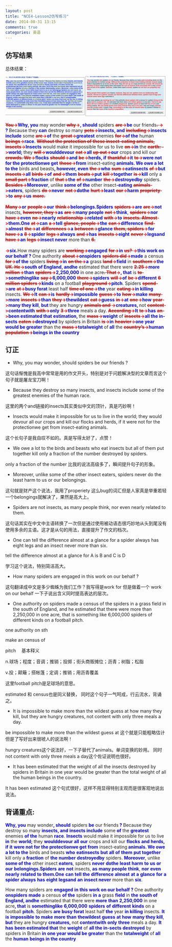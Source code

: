 ```yaml
---
layout: post
title: "NCE4-Lesson2仿写练习"
date: 2014-08-31 13:15
comments: true
categories: 英语
---
```


## 仿写结果

总体结果：

![tu2](/images/NCE/lesson2.png)


<!--more-->

<span><del><b><font color="#FF0000">You</font></b></del></span><b><font color="#FF0000">-></font></b><span><b><font color="#0000FF">Why, you</font></b></span> may wonder<span><del><b><font color="#FF0000"> why</font></b></del></span><b><font color="#FF0000">-></font></b><span><b><font color="#0000FF">, should</font></b></span> spiders <span><del><b><font color="#FF0000">are</font></b></del></span><b><font color="#FF0000">-></font></b><span><b><font color="#0000FF">be</font></b></span> our friends<span><del><b><font color="#FF0000">. </font></b></del></span><b><font color="#FF0000">-></font></b><span><b><font color="#0000FF"> ? </font></b></span>Because they<span><b><font color="#0000FF"> can</font></b></span> destroy so many <span><del><b><font color="#FF0000">pets</font></b></del></span><b><font color="#FF0000">-></font></b><span><b><font color="#0000FF">insects, and</font></b></span> <span><del><b><font color="#FF0000">including</font></b></del></span><b><font color="#FF0000">-></font></b><span><b><font color="#0000FF">insects include</font></b></span> some <span><del><b><font color="#FF0000">are</font></b></del></span><b><font color="#FF0000">-></font></b><span><b><font color="#0000FF">of</font></b></span> the <span><del><b><font color="#FF0000">great</font></b></del></span><b><font color="#FF0000">-></font></b><span><b><font color="#0000FF">greatest</font></b></span> enemies <span><del><b><font color="#FF0000">for</font></b></del></span><b><font color="#FF0000">-></font></b><span><b><font color="#0000FF">of the</font></b></span> human <span><del><b><font color="#FF0000">beings</font></b></del></span><b><font color="#FF0000">-></font></b><span><b><font color="#0000FF">race</font></b></span>. <span><del><b><font color="#FF0000">Without the protection of these insect-eating animals, insects</font></b></del></span><b><font color="#FF0000">-></font></b><span><b><font color="#0000FF">Insects</font></b></span> would make it impossible for us to live <span><del><b><font color="#FF0000">on</font></b></del></span><b><font color="#FF0000">-></font></b><span><b><font color="#0000FF">in</font></b></span> the <span><del><b><font color="#FF0000">earth: </font></b></del></span><b><font color="#FF0000">-></font></b><span><b><font color="#0000FF">world; </font></b></span>they <span><del><b><font color="#FF0000">will</font></b></del></span><b><font color="#FF0000">-></font></b><span><b><font color="#0000FF">woulddevour</font></b></span> <span><del><b><font color="#FF0000">eat</font></b></del></span><b><font color="#FF0000">-></font></b><span><b><font color="#0000FF">all</font></b></span> <span><del><b><font color="#FF0000">up out</font></b></del></span><b><font color="#FF0000">-></font></b><span><b><font color="#0000FF">our</font></b></span> crops and kill our <span><del><b><font color="#FF0000">crowds. We</font></b></del></span><b><font color="#FF0000">-></font></b><span><b><font color="#0000FF">flocks</font></b></span> <span><del><b><font color="#FF0000">should</font></b></del></span><b><font color="#FF0000">-></font></b><span><b><font color="#0000FF">and</font></b></span> <span><del><b><font color="#FF0000">be</font></b></del></span><b><font color="#FF0000">-></font></b><span><b><font color="#0000FF">herds, if</font></b></span> <span><del><b><font color="#FF0000">thankful</font></b></del></span><b><font color="#FF0000">-></font></b><span><b><font color="#0000FF">it</font></b></span> <span><del><b><font color="#FF0000">to</font></b></del></span><b><font color="#FF0000">-></font></b><span><b><font color="#0000FF">were not for the protectionwe get</font></b></span> <span><del><b><font color="#FF0000">those</font></b></del></span><b><font color="#FF0000">-></font></b><span><b><font color="#0000FF">from</font></b></span> insect-eating<span><b><font color="#0000FF"> animals. We owe a lot to the</font></b></span> birds and beasts<span><b><font color="#0000FF">, however, even</font></b></span> <span><del><b><font color="#FF0000">the</font></b></del></span><b><font color="#FF0000">-></font></b><span><b><font color="#0000FF">who</font></b></span> <span><del><b><font color="#FF0000">sum</font></b></del></span><b><font color="#FF0000">-></font></b><span><b><font color="#0000FF">eatinsects</font></b></span> <span><del><b><font color="#FF0000">of</font></b></del></span><b><font color="#FF0000">-></font></b><span><b><font color="#0000FF">but</font></b></span> <span><del><b><font color="#FF0000">insects</font></b></del></span><b><font color="#FF0000">-></font></b><span><b><font color="#0000FF">all</font></b></span> <span><del><b><font color="#FF0000">birds</font></b></del></span><b><font color="#FF0000">-></font></b><span><b><font color="#0000FF">of</font></b></span> <span><del><b><font color="#FF0000">and</font></b></del></span><b><font color="#FF0000">-></font></b><span><b><font color="#0000FF">them</font></b></span> <span><del><b><font color="#FF0000">beats</font></b></del></span><b><font color="#FF0000">-></font></b><span><b><font color="#0000FF">put</font></b></span> <span><del><b><font color="#FF0000">kill</font></b></del></span><b><font color="#FF0000">-></font></b><span><b><font color="#0000FF">together</font></b></span> <span><del><b><font color="#FF0000">is</font></b></del></span><b><font color="#FF0000">-></font></b><span><b><font color="#0000FF">kill</font></b></span> only a <span><del><b><font color="#FF0000">small part</font></b></del></span><b><font color="#FF0000">-></font></b><span><b><font color="#0000FF">fraction</font></b></span> of <span><del><b><font color="#FF0000">that</font></b></del></span><b><font color="#FF0000">-></font></b><span><b><font color="#0000FF">the</font></b></span> <span><del><b><font color="#FF0000">of</font></b></del></span><b><font color="#FF0000">-></font></b><span><b><font color="#0000FF">number</font></b></span> <span><del><b><font color="#FF0000">the</font></b></del></span><b><font color="#FF0000">-></font></b><span><b><font color="#0000FF">destroyedby</font></b></span> spiders. <span><del><b><font color="#FF0000">Besides</font></b></del></span><b><font color="#FF0000">-></font></b><span><b><font color="#0000FF">Moreover</font></b></span>, unlike<span><b><font color="#0000FF"> some of the</font></b></span> other insect<span><b><font color="#0000FF">-eating</font></b></span> <span><del><b><font color="#FF0000">animals</font></b></del></span><b><font color="#FF0000">-></font></b><span><b><font color="#0000FF">eaters</font></b></span>, spiders <span><del><b><font color="#FF0000">do</font></b></del></span><b><font color="#FF0000">-></font></b><span><b><font color="#0000FF">never</font></b></span> <span><del><b><font color="#FF0000">not</font></b></del></span><b><font color="#FF0000">-></font></b><span><b><font color="#0000FF">dothe</font></b></span> <span><del><b><font color="#FF0000">hurt</font></b></del></span><b><font color="#FF0000">-></font></b><span><b><font color="#0000FF">least</font></b></span> <span><del><b><font color="#FF0000">our</font></b></del></span><b><font color="#FF0000">-></font></b><span><b><font color="#0000FF">harm</font></b></span> <span><del><b><font color="#FF0000">propriety</font></b></del></span><b><font color="#FF0000">-></font></b><span><b><font color="#0000FF">to</font></b></span> <span><del><b><font color="#FF0000">any</font></b></del></span><b><font color="#FF0000">-></font></b><span><b><font color="#0000FF">us</font></b></span> <span><del><b><font color="#FF0000">more.<br />
<br />
Many</font></b></del></span><b><font color="#FF0000">-></font></b><span><b><font color="#0000FF">or</font></b></span> <span><del><b><font color="#FF0000">people</font></b></del></span><b><font color="#FF0000">-></font></b><span><b><font color="#0000FF">our</font></b></span> <span><del><b><font color="#FF0000">think</font></b></del></span><b><font color="#FF0000">-></font></b><span><b><font color="#0000FF">belongings.Spiders</font></b></span> <span><del><b><font color="#FF0000">spiders</font></b></del></span><b><font color="#FF0000">-></font></b><span><b><font color="#0000FF">are</font></b></span> <span><del><b><font color="#FF0000">are</font></b></del></span><b><font color="#FF0000">-></font></b><span><b><font color="#0000FF">not</font></b></span> insects, <span><del><b><font color="#FF0000">however, they</font></b></del></span><b><font color="#FF0000">-></font></b><span><b><font color="#0000FF">as</font></b></span> <span><del><b><font color="#FF0000">are</font></b></del></span><b><font color="#FF0000">-></font></b><span><b><font color="#0000FF">many people</font></b></span> <span><del><b><font color="#FF0000">not</font></b></del></span><b><font color="#FF0000">-></font></b><span><b><font color="#0000FF">think</font></b></span>, <span><del><b><font color="#FF0000">spiders</font></b></del></span><b><font color="#FF0000">-></font></b><span><b><font color="#0000FF">nor</font></b></span> <span><del><b><font color="#FF0000">have</font></b></del></span><b><font color="#FF0000">-></font></b><span><b><font color="#0000FF">even</font></b></span> <span><del><b><font color="#FF0000">no</font></b></del></span><b><font color="#FF0000">-></font></b><span><b><font color="#0000FF">nearly</font></b></span> <span><del><b><font color="#FF0000">relationship</font></b></del></span><b><font color="#FF0000">-></font></b><span><b><font color="#0000FF">related</font></b></span> <span><del><b><font color="#FF0000">with</font></b></del></span><b><font color="#FF0000">-></font></b><span><b><font color="#0000FF">to</font></b></span> <span><del><b><font color="#FF0000">insects. Almost</font></b></del></span><b><font color="#FF0000">-></font></b><span><b><font color="#0000FF">them.One</font></b></span> <span><del><b><font color="#FF0000">at</font></b></del></span><b><font color="#FF0000">-></font></b><span><b><font color="#0000FF">can</font></b></span> <span><del><b><font color="#FF0000">a</font></b></del></span><b><font color="#FF0000">-></font></b><span><b><font color="#0000FF">tell</font></b></span> <span><del><b><font color="#FF0000">glance, people</font></b></del></span><b><font color="#FF0000">-></font></b><span><b><font color="#0000FF">the</font></b></span> <span><del><b><font color="#FF0000">can</font></b></del></span><b><font color="#FF0000">-></font></b><span><b><font color="#0000FF">difference</font></b></span> <span><del><b><font color="#FF0000">find</font></b></del></span><b><font color="#FF0000">-></font></b><span><b><font color="#0000FF">almost</font></b></span> <span><del><b><font color="#FF0000">the</font></b></del></span><b><font color="#FF0000">-></font></b><span><b><font color="#0000FF">at</font></b></span> <span><del><b><font color="#FF0000">differences</font></b></del></span><b><font color="#FF0000">-></font></b><span><b><font color="#0000FF">a</font></b></span> <span><del><b><font color="#FF0000">between</font></b></del></span><b><font color="#FF0000">-></font></b><span><b><font color="#0000FF">glance</font></b></span> <span><del><b><font color="#FF0000">them, spiders</font></b></del></span><b><font color="#FF0000">-></font></b><span><b><font color="#0000FF">for</font></b></span> <span><del><b><font color="#FF0000">have</font></b></del></span><b><font color="#FF0000">-></font></b><span><b><font color="#0000FF">a</font></b></span> <span><del><b><font color="#FF0000">8</font></b></del></span><b><font color="#FF0000">-></font></b><span><b><font color="#0000FF">spider</font></b></span> <span><del><b><font color="#FF0000">legs</font></b></del></span><b><font color="#FF0000">-></font></b><span><b><font color="#0000FF">always</font></b></span> <span><del><b><font color="#FF0000">and</font></b></del></span><b><font color="#FF0000">-></font></b><span><b><font color="#0000FF">has</font></b></span> <span><del><b><font color="#FF0000">insects</font></b></del></span><b><font color="#FF0000">-></font></b><span><b><font color="#0000FF">eight</font></b></span> <span><del><b><font color="#FF0000">never</font></b></del></span><b><font color="#FF0000">-></font></b><span><b><font color="#0000FF">legsand</font></b></span> <span><del><b><font color="#FF0000">have</font></b></del></span><b><font color="#FF0000">-></font></b><span><b><font color="#0000FF">an</font></b></span> <span><del><b><font color="#FF0000">legs</font></b></del></span><b><font color="#FF0000">-></font></b><span><b><font color="#0000FF">insect never</font></b></span> more than <span><del><b><font color="#FF0000">6.<br />
<br />
</font></b></del></span><b><font color="#FF0000">-></font></b><span><b><font color="#0000FF">six.</font></b></span>How many spiders are <span><del><b><font color="#FF0000">working</font></b></del></span><b><font color="#FF0000">-></font></b><span><b><font color="#0000FF">engaged</font></b></span> <span><del><b><font color="#FF0000">for</font></b></del></span><b><font color="#FF0000">-></font></b><span><b><font color="#0000FF">in</font></b></span> <span><del><b><font color="#FF0000">us? </font></b></del></span><b><font color="#FF0000">-></font></b><span><b><font color="#0000FF">this work on our behalf ? </font></b></span>One authority <span><del><b><font color="#FF0000">about</font></b></del></span><b><font color="#FF0000">-></font></b><span><b><font color="#0000FF">onspiders</font></b></span> <span><del><b><font color="#FF0000">spiders did</font></b></del></span><b><font color="#FF0000">-></font></b><span><b><font color="#0000FF">made</font></b></span> a census <span><del><b><font color="#FF0000">for</font></b></del></span><b><font color="#FF0000">-></font></b><span><b><font color="#0000FF">of the</font></b></span> spiders <span><del><b><font color="#FF0000">living</font></b></del></span><b><font color="#FF0000">-></font></b><span><b><font color="#0000FF">in</font></b></span> <span><del><b><font color="#FF0000">on the</font></b></del></span><b><font color="#FF0000">-></font></b><span><b><font color="#0000FF">a</font></b></span> grass <span><del><b><font color="#FF0000">land</font></b></del></span><b><font color="#FF0000">-></font></b><span><b><font color="#0000FF">field</font></b></span> in <span><del><b><font color="#FF0000">southern</font></b></del></span><b><font color="#FF0000">-></font></b><span><b><font color="#0000FF">the</font></b></span> <span><del><b><font color="#FF0000">UK. He</font></b></del></span><b><font color="#FF0000">-></font></b><span><b><font color="#0000FF">south of England, andhe</font></b></span> estimated that there were <span><del><b><font color="#FF0000">2.25</font></b></del></span><b><font color="#FF0000">-></font></b><span><b><font color="#0000FF">more</font></b></span> <span><del><b><font color="#FF0000">million</font></b></del></span><b><font color="#FF0000">-></font></b><span><b><font color="#0000FF">than</font></b></span> <span><del><b><font color="#FF0000">spiders</font></b></del></span><b><font color="#FF0000">-></font></b><span><b><font color="#0000FF">2,250,000</font></b></span> in one acre<span><del><b><font color="#FF0000">. That</font></b></del></span><b><font color="#FF0000">-></font></b><span><b><font color="#0000FF">, that</font></b></span> is <span><del><b><font color="#FF0000">to</font></b></del></span><b><font color="#FF0000">-></font></b><span><b><font color="#0000FF">somethinglike</font></b></span> <span><del><b><font color="#FF0000">say</font></b></del></span><b><font color="#FF0000">-></font></b><span><b><font color="#0000FF">6,000,000</font></b></span> <span><del><b><font color="#FF0000">there</font></b></del></span><b><font color="#FF0000">-></font></b><span><b><font color="#0000FF">spiders</font></b></span> <span><del><b><font color="#FF0000">will</font></b></del></span><b><font color="#FF0000">-></font></b><span><b><font color="#0000FF">of</font></b></span> <span><del><b><font color="#FF0000">be</font></b></del></span><b><font color="#FF0000">-></font></b><span><b><font color="#0000FF">different</font></b></span> <span><del><b><font color="#FF0000">6 million spiders</font></b></del></span><b><font color="#FF0000">-></font></b><span><b><font color="#0000FF">kinds</font></b></span> on a football <span><del><b><font color="#FF0000">playground</font></b></del></span><b><font color="#FF0000">-></font></b><span><b><font color="#0000FF">pitch</font></b></span>. Spiders <span><del><b><font color="#FF0000">spend</font></b></del></span><b><font color="#FF0000">-></font></b><span><b><font color="#0000FF">are</font></b></span> <span><del><b><font color="#FF0000">at</font></b></del></span><b><font color="#FF0000">-></font></b><span><b><font color="#0000FF">busy forat</font></b></span> least half <span><del><b><font color="#FF0000">time of one</font></b></del></span><b><font color="#FF0000">-></font></b><span><b><font color="#0000FF">the</font></b></span> year <span><del><b><font color="#FF0000">eating</font></b></del></span><b><font color="#FF0000">-></font></b><span><b><font color="#0000FF">in killing</font></b></span> insects. <span><del><b><font color="#FF0000">We</font></b></del></span><b><font color="#FF0000">-></font></b><span><b><font color="#0000FF">It</font></b></span> <span><del><b><font color="#FF0000">can</font></b></del></span><b><font color="#FF0000">-></font></b><span><b><font color="#0000FF">is</font></b></span> <span><del><b><font color="#FF0000">hardly</font></b></del></span><b><font color="#FF0000">-></font></b><span><b><font color="#0000FF">impossible</font></b></span> <span><del><b><font color="#FF0000">guess</font></b></del></span><b><font color="#FF0000">-></font></b><span><b><font color="#0000FF">to</font></b></span> <span><del><b><font color="#FF0000">how</font></b></del></span><b><font color="#FF0000">-></font></b><span><b><font color="#0000FF">make</font></b></span> <span><del><b><font color="#FF0000">many</font></b></del></span><b><font color="#FF0000">-></font></b><span><b><font color="#0000FF">more</font></b></span> <span><del><b><font color="#FF0000">insects</font></b></del></span><b><font color="#FF0000">-></font></b><span><b><font color="#0000FF">than</font></b></span> <span><del><b><font color="#FF0000">they</font></b></del></span><b><font color="#FF0000">-></font></b><span><b><font color="#0000FF">thewildest</font></b></span> <span><del><b><font color="#FF0000">eat</font></b></del></span><b><font color="#FF0000">-></font></b><span><b><font color="#0000FF">guess</font></b></span> <span><del><b><font color="#FF0000">in</font></b></del></span><b><font color="#FF0000">-></font></b><span><b><font color="#0000FF">at</font></b></span> <span><del><b><font color="#FF0000">one</font></b></del></span><b><font color="#FF0000">-></font></b><span><b><font color="#0000FF">how</font></b></span> <span><del><b><font color="#FF0000">year</font></b></del></span><b><font color="#FF0000">-></font></b><span><b><font color="#0000FF">many they kill</font></b></span>, <span><b><font color="#0000FF">but </font></b></span>they are hungry <span><del><b><font color="#FF0000">animals and </font></b></del></span><b><font color="#FF0000">-></font></b><span><b><font color="#0000FF">creatures, </font></b></span>not <span><del><b><font color="#FF0000">content</font></b></del></span><b><font color="#FF0000">-></font></b><span><b><font color="#0000FF">contentwith</font></b></span> <span><del><b><font color="#FF0000">with</font></b></del></span><b><font color="#FF0000">-></font></b><span><b><font color="#0000FF">only</font></b></span> <span><del><b><font color="#FF0000">3</font></b></del></span><b><font color="#FF0000">-></font></b><span><b><font color="#0000FF">three</font></b></span> meals a day. <span><del><b><font color="#FF0000">According</font></b></del></span><b><font color="#FF0000">-></font></b><span><b><font color="#0000FF">It</font></b></span> <span><del><b><font color="#FF0000">to</font></b></del></span><b><font color="#FF0000">-></font></b><span><b><font color="#0000FF">has</font></b></span> <span><del><b><font color="#FF0000">an</font></b></del></span><b><font color="#FF0000">-></font></b><span><b><font color="#0000FF">been estimated that</font></b></span> <span><b><font color="#0000FF">estimation, </font></b></span>the <span><del><b><font color="#FF0000">mass</font></b></del></span><b><font color="#FF0000">-></font></b><span><b><font color="#0000FF">weight</font></b></span> of <span><del><b><font color="#FF0000">insects</font></b></del></span><b><font color="#FF0000">-></font></b><span><b><font color="#0000FF">all the in-sects</font></b></span> <span><del><b><font color="#FF0000">eaten</font></b></del></span><b><font color="#FF0000">-></font></b><span><b><font color="#0000FF">destroyed</font></b></span> by spiders in Britain <span><del><b><font color="#FF0000">is</font></b></del></span><b><font color="#FF0000">-></font></b><span><b><font color="#0000FF">in</font></b></span> <span><del><b><font color="#FF0000">heavier</font></b></del></span><b><font color="#FF0000">-></font></b><span><b><font color="#0000FF">one year would be greater</font></b></span> than the <span><del><b><font color="#FF0000">mass</font></b></del></span><b><font color="#FF0000">-></font></b><span><b><font color="#0000FF">totalweight</font></b></span> of<span><b><font color="#0000FF"> all</font></b></span> the <span><del><b><font color="#FF0000">country’s</font></b></del></span><b><font color="#FF0000">-></font></b><span><b><font color="#0000FF">human</font></b></span> <span><del><b><font color="#FF0000">population</font></b></del></span><b><font color="#FF0000">-></font></b><span><b><font color="#0000FF">beings in the country</font></b></span>





## 订正

* Why, you may wonder, should spiders be our friends ? 

这句话惭愧是我高中常常是用的作文开头，特别是对于问题解决型的文章而言这个句子就是屠龙宝刀啊！

* Because they destroy so many insects, and insects include some of the greatest enemies of the human race. 

这里的两个and链接的insects其实类似中文的顶针，真是巧妙啊！

* Insects would make it impossible for us to live in the world; they would devour all our crops and kill our flocks and herds, if it were not for the protectionwe get from insect-eating animals. 

这个长句子是我自叹不如的。真是写得太好了，点赞！

* We owe a lot to the birds and beasts who eat insects but all of them put together kill only a fraction of the number destroyed by spiders.

only a fraction of the number 比我的说法高级多了，瞬间提升句子的形象。

*  Moreover, unlike some of the other insect eaters, spiders never do the least harm to us or our belongings.

这句就是财产这个说法，我用了properiety 这么bug的词汇但是人家真是举重若轻一个belongings就解决了，果然是高大上。

* Spiders are not insects, as many people think, nor even nearly related to them.

这句话其实在中文中主语转换了一次但是通过使用被动语态很巧妙地从头到尾没有使用多余的主语。这才是从句的用法，直接提升了作文的档次。

* One can tell the difference almost at a glance for a spider always has eight legs and an insect never more than six. 

tell the difference almost at a glance for A is B and C is D

学习这个说法，特别简洁高大。

*  How many spiders are engaged in this work on our behalf ?

这句翻译成中文是多少蜘蛛为我们工作？我写得是work for 但是做着一个 work on our behalf 一下子说出含义同时提高表达的层次。

* One authority on spiders made a census of the spiders in a grass field in the south of England, and he estimated that there were more than 2,250,000 in one acre, that is something like 6,000,000 spiders of different kinds on a football pitch. 

one authority on sth

make an census of

pitch　 
基本释义

n.球场；程度；音调；推销；投掷；街头商贩摊位；沥青；树脂；松脂

v.投；颠簸；搭帐篷；定调；推销；用沥青覆盖

这里football pitch是足球场的意思。



estimated 和 census也是同义替换， 同时这个句子一气呵成，行云流水，背诵之。

* It is impossible to make more than the wildest guess at how many they kill, but they are hungry creatures, not content with only three meals a day.

be impossible to make more than the wildest guess at 这个就是只能粗略估计但是了写好出来很唬人的说法啊！

hungry creatures这个说法好，一下子替代了animals。单词变换的妙用。
同时not content with only three meals a day这个佐证说明也很好。

* It has been estimated that the weight of all the insects destroyed by spiders in Britain in one year would be greater than the total weight of all the human beings in the country.

It has been estimated 这个句式很好，这样不用显得特别主观而是很客观地说出说法。


## 背诵重点:

<span><b><font color="#0000FF">Why, you</font></b></span> may wonder<span><b><font color="#0000FF">, should</font></b></span> spiders <span><b><font color="#0000FF">be</font></b></span> our friends<span><b><font color="#0000FF"> ? </font></b></span>Because they destroy so many <span><b><font color="#0000FF">insects, and</font></b></span> <span><b><font color="#0000FF">insects include</font></b></span> some <span><b><font color="#0000FF">of</font></b></span> the <span><b><font color="#0000FF">greatest</font></b></span> enemies <span><b><font color="#0000FF">of the</font></b></span> human <span><b><font color="#0000FF">race</font></b></span>. <span><b><font color="#0000FF">Insects</font></b></span> would make it impossible for us to live <span><b><font color="#0000FF">in</font></b></span> the <span><b><font color="#0000FF">world; </font></b></span>they <span><b><font color="#0000FF">woulddevour</font></b></span> <span><b><font color="#0000FF">all</font></b></span> <span><b><font color="#0000FF">our</font></b></span> crops and kill our <span><b><font color="#0000FF">flocks</font></b></span> <span><b><font color="#0000FF">and</font></b></span> <span><b><font color="#0000FF">herds, if</font></b></span> <span><b><font color="#0000FF">it</font></b></span> <span><b><font color="#0000FF">were not for the protectionwe get</font></b></span> <span><b><font color="#0000FF">from</font></b></span> insect-eating<span><b><font color="#0000FF"> animals. We owe a lot to the</font></b></span> birds and beasts <span><b><font color="#0000FF">who</font></b></span> <span><b><font color="#0000FF">eatinsects</font></b></span> <span><b><font color="#0000FF">but</font></b></span> <span><b><font color="#0000FF">all</font></b></span> <span><b><font color="#0000FF">of</font></b></span> <span><b><font color="#0000FF">them</font></b></span> <span><b><font color="#0000FF">put together</font></b></span> kill only a <span><b><font color="#0000FF">fraction</font></b></span> of <span><b><font color="#0000FF">the</font></b></span> <span><b><font color="#0000FF">number</font></b></span> <span><b><font color="#0000FF">destroyedby</font></b></span> spiders. <span><b><font color="#0000FF">Moreover</font></b></span>, unlike<span><b><font color="#0000FF"> some of the</font></b></span> other insect <span><b><font color="#0000FF">eaters</font></b></span>, spiders <span><b><font color="#0000FF">never</font></b></span> <span><b><font color="#0000FF">dothe</font></b></span> <span><b><font color="#0000FF">least</font></b></span> <span><b><font color="#0000FF">harm</font></b></span> <span><b><font color="#0000FF">to</font></b></span> <span><b><font color="#0000FF">us</font></b></span> <span><b><font color="#0000FF">or</font></b></span> <span><b><font color="#0000FF">our</font></b></span> <span><b><font color="#0000FF">belongings.Spiders</font></b></span> <span><b><font color="#0000FF">are</font></b></span> <span><b><font color="#0000FF">not</font></b></span> insects, <span><b><font color="#0000FF">as</font></b></span> <span><b><font color="#0000FF">many people</font></b></span> <span><b><font color="#0000FF">think</font></b></span>, <span><b><font color="#0000FF">nor</font></b></span> <span><b><font color="#0000FF">even</font></b></span> <span><b><font color="#0000FF">nearly</font></b></span> <span><b><font color="#0000FF">related</font></b></span> <span><b><font color="#0000FF">to</font></b></span> <span><b><font color="#0000FF">them.One</font></b></span> <span><b><font color="#0000FF">can</font></b></span> <span><b><font color="#0000FF">tell</font></b></span> <span><b><font color="#0000FF">the</font></b></span> <span><b><font color="#0000FF">difference</font></b></span> <span><b><font color="#0000FF">almost</font></b></span> <span><b><font color="#0000FF">at</font></b></span> <span><b><font color="#0000FF">a</font></b></span> <span><b><font color="#0000FF">glance</font></b></span> <span><b><font color="#0000FF">for</font></b></span> <span><b><font color="#0000FF">a</font></b></span> <span><b><font color="#0000FF">spider</font></b></span> <span><b><font color="#0000FF">always</font></b></span> <span><b><font color="#0000FF">has</font></b></span> <span><b><font color="#0000FF">eight</font></b></span> <span><b><font color="#0000FF">legsand</font></b></span> <span><b><font color="#0000FF">an</font></b></span> <span><b><font color="#0000FF">insect never</font></b></span> more than <span><b><font color="#0000FF">six</font></b></span>.

How many spiders are <span><b><font color="#0000FF">engaged</font></b></span> <span><b><font color="#0000FF">in</font></b></span> <span><b><font color="#0000FF">this work on our behalf ? </font></b></span>One authority <span><b><font color="#0000FF">onspiders</font></b></span> <span><b><font color="#0000FF">made</font></b></span> a census <span><b><font color="#0000FF">of the</font></b></span> spiders <span><b><font color="#0000FF">in</font></b></span> <span><b><font color="#0000FF">a</font></b></span> grass <span><b><font color="#0000FF">field</font></b></span> in <span><b><font color="#0000FF">the</font></b></span> <span><b><font color="#0000FF">south of England, andhe</font></b></span> estimated that there were <span><b><font color="#0000FF">more</font></b></span> <span><b><font color="#0000FF">than</font></b></span> <span><b><font color="#0000FF">2,250,000</font></b></span> in one acre<span><b><font color="#0000FF">, that</font></b></span> is <span><b><font color="#0000FF">somethinglike</font></b></span> <span><b><font color="#0000FF">6,000,000</font></b></span> <span><b><font color="#0000FF">spiders</font></b></span> <span><b><font color="#0000FF">of</font></b></span> <span><b><font color="#0000FF">different</font></b></span> <span><b><font color="#0000FF">kinds</font></b></span> on a football <span><b><font color="#0000FF">pitch</font></b></span>. Spiders <span><b><font color="#0000FF">are</font></b></span> <span><b><font color="#0000FF">busy forat</font></b></span> least half <span><b><font color="#0000FF">the</font></b></span> year <span><b><font color="#0000FF">in killing</font></b></span> insects. <span><b><font color="#0000FF">It</font></b></span> <span><b><font color="#0000FF">is</font></b></span> <span><b><font color="#0000FF">impossible</font></b></span> <span><b><font color="#0000FF">to</font></b></span> <span><b><font color="#0000FF">make</font></b></span> <span><b><font color="#0000FF">more</font></b></span> <span><b><font color="#0000FF">than</font></b></span> <span><b><font color="#0000FF">thewildest</font></b></span> <span><b><font color="#0000FF">guess</font></b></span> <span><b><font color="#0000FF">at</font></b></span> <span><b><font color="#0000FF">how</font></b></span> <span><b><font color="#0000FF">many they kill</font></b></span>, <span><b><font color="#0000FF">but </font></b></span>they are hungry <span><b><font color="#0000FF">creatures, </font></b></span>not <span><b><font color="#0000FF">contentwith</font></b></span> <span><b><font color="#0000FF">only</font></b></span> <span><b><font color="#0000FF">three</font></b></span> meals a day. <span><b><font color="#0000FF">It</font></b></span> <span><b><font color="#0000FF">has</font></b></span> <span><b><font color="#0000FF">been estimated that</font></b></span> the <span><b><font color="#0000FF">weight</font></b></span> of <span><b><font color="#0000FF">all the in-sects</font></b></span> <span><b><font color="#0000FF">destroyed</font></b></span> by spiders in Britain <span><b><font color="#0000FF">in</font></b></span> <span><b><font color="#0000FF">one year would be greater</font></b></span> than the <span><b><font color="#0000FF">totalweight</font></b></span> of<span><b><font color="#0000FF"> all</font></b></span> the <span><b><font color="#0000FF">human</font></b></span> <span><b><font color="#0000FF">beings in the country</font></b></span>
